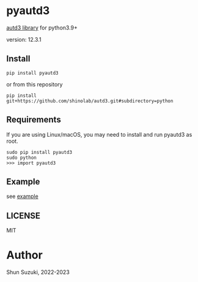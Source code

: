 # pyautd3

[autd3 library](https://github.com/shinolab/autd3) for python3.9+

version: 12.3.1

## Install

```
pip install pyautd3
```

or from this repository

```
pip install git+https://github.com/shinolab/autd3.git#subdirectory=python
```

## Requirements

If you are using Linux/macOS, you may need to install and run pyautd3 as root.

```
sudo pip install pyautd3
sudo python
>>> import pyautd3
```

## Example

see [example](./example)

## LICENSE

MIT

# Author

Shun Suzuki, 2022-2023
